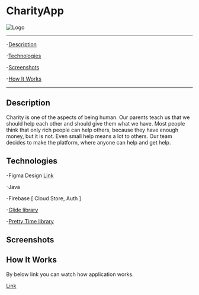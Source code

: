 # CharityApp


![Logo](https://i.imgur.com/qQ2LUz9.png)

---
-[Description](#descripion)

-[Technologies](#technologies)

-[Screenshots](#Screenshots)

-[How It Works](#how-it-works)

---

## Description
Charity is one of the aspects of being human. 
Our parents teach us that we should help each other and should give them what we have. 
Most people think that only rich people can help others, because they have enough money, but it is not.
Even small help means a lot to others. Our team decides to make the platform, where anyone can help and get help.

## Technologies 

-Figma Design    [Link](https://www.figma.com/file/4oQWMMcYzPrqAUKr6DifqJ/main_activity?node-id=0%3A1)

-Java

-Firebase [ Cloud Store, Auth ]

-[Glide library](https://github.com/bumptech/glide) 

-[Pretty Time library](https://github.com/ocpsoft/prettytime)

## Screenshots




## How It Works

By below link you can watch how application works.

[Link](https://www.youtube.com/watch?v=M9m7LrktuYM&feature=youtu.be)
